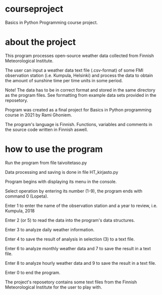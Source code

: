 # courseproject
Basics in Python Programming course project.


# about the project
This program processes open-source weather data collected from Finnish Meteorological Institute.

The user can input a weather data text file (.csv-format) of some FMI observation station (i.e. Kumpula, Helsinki) and process the data to obtain the amount of sunshine time per time units in some period.

Note! The data has to be in correct format and stored in the same directory as the program files. See formatting from example data sets provided in the reposetory. 


Program was created as a final project for Basics in Python programming course in 2021 by Rami Ghoniem.

The program's language is Finnish. Functions, variables and comments in the source code written in Finnish aswell.  




# how to use the program
Run the program from file taivoitetaso.py

Data processing and saving is done in file HT_kirjasto.py

Program begins with displaying its menu in the console. 

Select operation by entering its number (1-9), the program ends with command 0 (Lopeta).

Enter 1 to enter the name of the observation station and a year to review, i.e. Kumpula, 2018

Enter 2 (or 5) to read the data into the program's data structures. 

Enter 3 to analyze daily weather information.

Enter 4 to save the result of analysis in selection (3) to a text file. 

Enter 6 to analyze monthly weather data and 7 to save the result in a text file. 

Enter 8 to analyze hourly weather data and 9 to save the result in a text file. 

Enter 0 to end the program.



The project's reposetory contains some text files from the Finnish Meteorological Institute for the user to play with. 
